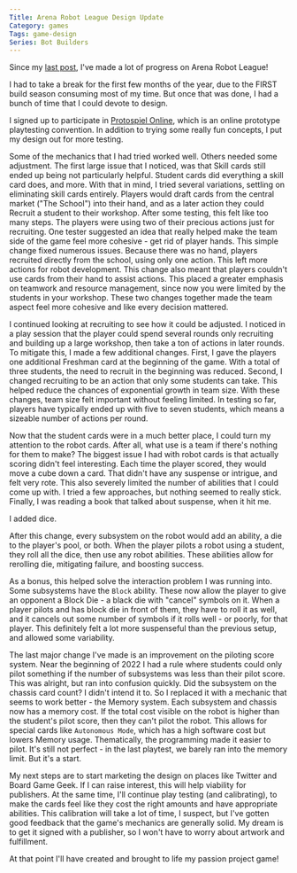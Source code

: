 ```yaml
---
Title: Arena Robot League Design Update
Category: games
Tags: game-design
Series: Bot Builders
---
```


Since my [last post], I've made a lot of progress on Arena Robot League!

I had to take a break for the first few months of the year, due to the FIRST build season consuming most of my time.
But once that was done, I had a bunch of time that I could devote to design.

I signed up to participate in [Protospiel Online], which is an online prototype playtesting convention.
In addition to trying some really fun concepts, I put my design out for more testing.

Some of the mechanics that I had tried worked well. Others needed some adjustment.
The first large issue that I noticed, was that Skill cards still ended up being not particularly helpful.
Student cards did everything a skill card does, and more.
With that in mind, I tried several variations, settling on eliminating skill cards entirely.
Players would draft cards from the central market ("The School") into their hand, and as a later action they could Recruit a student to their workshop.
After some testing, this felt like too many steps. The players were using two of their precious actions just for recruiting.
One tester suggested an idea that really helped make the team side of the game feel more cohesive - get rid of player hands.
This simple change fixed numerous issues.
Because there was no hand, players recruited directly from the school, using only one action.
This left more actions for robot development.
This change also meant that players couldn't use cards from their hand to assist actions.
This placed a greater emphasis on teamwork and resource management, since now you were limited by the students in your workshop.
These two changes together made the team aspect feel more cohesive and like every decision mattered.

I continued looking at recruiting to see how it could be adjusted.
I noticed in a play session that the player could spend several rounds only recruiting and building up a large workshop, then take a ton of actions in later rounds.
To mitigate this, I made a few additional changes.
First, I gave the players one additional Freshman card at the beginning of the game.
With a total of three students, the need to recruit in the beginning was reduced.
Second, I changed recruiting to be an action that only some students can take.
This helped reduce the chances of exponential growth in team size.
With these changes, team size felt important without feeling limited.
In testing so far, players have typically ended up with five to seven students, which means a sizeable number of actions per round.

Now that the student cards were in a much better place, I could turn my attention to the robot cards.
After all, what use is a team if there's nothing for them to make?
The biggest issue I had with robot cards is that actually scoring didn't feel interesting.
Each time the player scored, they would move a cube down a card.
That didn't have any suspense or intrigue, and felt very rote.
This also severely limited the number of abilities that I could come up with.
I tried a few approaches, but nothing seemed to really stick.
Finally, I was reading a book that talked about suspense, when it hit me.

I added dice.

After this change, every subsystem on the robot would add an ability, a die to the player's pool, or both.
When the player pilots a robot using a student, they roll all the dice, then use any robot abilities.
These abilities allow for rerolling die, mitigating failure, and boosting success.

As a bonus, this helped solve the interaction problem I was running into.
Some subsystems have the `Block` ability.
These now allow the player to give an opponent a Block Die - a black die with "cancel" symbols on it.
When a player pilots and has block die in front of them, they have to roll it as well, and it cancels out some number of symbols if it rolls well - or poorly, for that player.
This definitely felt a lot more suspenseful than the previous setup, and allowed some variability.

The last major change I've made is an improvement on the piloting score system.
Near the beginning of 2022 I had a rule where students could only pilot something if the number of subsystems was less than their pilot score.
This was alright, but ran into confusion quickly.
Did the subsystem on the chassis card count? I didn't intend it to.
So I replaced it with a mechanic that seems to work better - the Memory system.
Each subsystem and chassis now has a memory cost.
If the total cost visible on the robot is higher than the student's pilot score, then they can't pilot the robot.
This allows for special cards like `Autonomous Mode`, which has a high software cost but lowers Memory usage.
Thematically, the programming made it easier to pilot.
It's still not perfect - in the last playtest, we barely ran into the memory limit.
But it's a start.

My next steps are to start marketing the design on places like Twitter and Board Game Geek.
If I can raise interest, this will help viability for publishers.
At the same time, I'll continue play testing (and calibrating), to make the cards feel like they cost the right amounts and have appropriate abilities.
This calibration will take a lot of time, I suspect, but I've gotten good feedback that the game's mechanics are generally solid.
My dream is to get it signed with a publisher, so I won't have to worry about artwork and fulfillment.

At that point I'll have created and brought to life my passion project game!

[last post]: {filename}/2021/08/21-arena-robot-league-first-design.md
[Protospiel Online]: https://protospiel.online/
